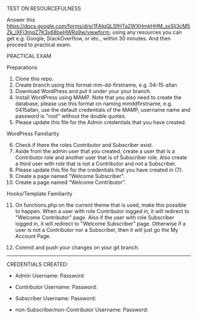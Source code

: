 TEST ON RESOURCEFULNESS

Answer this https://docs.google.com/forms/d/e/1FAIpQLSfHTa2WXHmkHHM_ssSIj3cM5Zk_lXFi3mqZ7K3x68beHWRs9w/viewform, using any resources you can get e.g. Google, StackOverflow, or etc., within 30 minutes. And then proceed to practical exam.

PRACTICAL EXAM

Preparations

1. Clone this repo.
2. Create branch using this format mm-dd-firstname, e.g. 04-15-allan
3. Download WordPress and put it under your your branch.
4. Install WordPress using MAMP. Note that you also need to create the database, please use this format on naming mmddfirstname, e.g. 0415allan, use the default credentials of the MAMP, username name and password is "root" without the double quotes.
5. Please update this file for the Admin credentials that you have created.

WordPress Familiarity

6. Check if there the roles Contributor and Subscriber exist.
7. Aside from the admin user that you created, create a user that is a Contributor role and another user that is of Subscriber role. Also create a third user with role that is not a Contributor and not a Subscriber.
8. Please update this file for the credentials that you have created in (7).
9. Create a page named "Welcome Subscriber".
10. Create a page named "Welcome Contributor".

Hooks/Template Familiarity

11. On functions.php on the current theme that is used, make this possible to happen. When a user with role Contributor logged in, it will redirect to "Welcome Contributor" page. Also if the user with role Subscriber logged in, it will redirect to "Welcome Subscriber" page. Otherwise if a user is not a Contributor nor a Subscriber, then it will just go the My Account Page.

12. Commit and push your changes on your git branch.

--------------------
CREDENTIALS CREATED:
* Admin
  Username:
  Password
  
* Contributor
  Username:
  Password:
  
* Subscriber
  Username:
  Password:

* non-Subscriber/non-Contributor
  Username:
  Password:
